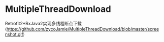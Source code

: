 # MultipleThreadDownload
Retrofit2+RxJava2实现多线程断点下载
(https://github.com/zycoJamie/MultipleThreadDownload/blob/master/screenshot.gif)
